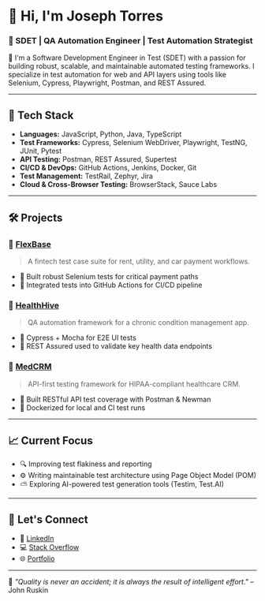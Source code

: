 # 👋 Hi, I'm Joseph Torres  
### 🧪 SDET | QA Automation Engineer | Test Automation Strategist

🚀 I'm a Software Development Engineer in Test (SDET) with a passion for building robust, scalable, and maintainable automated testing frameworks. I specialize in test automation for web and API layers using tools like Selenium, Cypress, Playwright, Postman, and REST Assured.

---

## 🔧 Tech Stack

- **Languages:** JavaScript, Python, Java, TypeScript
- **Test Frameworks:** Cypress, Selenium WebDriver, Playwright, TestNG, JUnit, Pytest
- **API Testing:** Postman, REST Assured, Supertest
- **CI/CD & DevOps:** GitHub Actions, Jenkins, Docker, Git
- **Test Management:** TestRail, Zephyr, Jira
- **Cloud & Cross-Browser Testing:** BrowserStack, Sauce Labs

---

## 🛠️ Projects

### 🔹 [FlexBase](https://github.com/yourusername/FlexBase)
> A fintech test case suite for rent, utility, and car payment workflows.
- 🔹 Built robust Selenium tests for critical payment paths
- 🔹 Integrated tests into GitHub Actions for CI/CD pipeline

### 🔹 [HealthHive](https://github.com/yourusername/HealthHive)
> QA automation framework for a chronic condition management app.
- 🔹 Cypress + Mocha for E2E UI tests
- 🔹 REST Assured used to validate key health data endpoints

### 🔹 [MedCRM](https://github.com/yourusername/MedCRM)
> API-first testing framework for HIPAA-compliant healthcare CRM.
- 🔹 Built RESTful API test coverage with Postman & Newman
- 🔹 Dockerized for local and CI test runs

---

## 📈 Current Focus

- 🔍 Improving test flakiness and reporting
- ⚙️ Writing maintainable test architecture using Page Object Model (POM)
- ⛅ Exploring AI-powered test generation tools (Testim, Test.AI)

---

## 🤝 Let's Connect

- 💼 [LinkedIn](https://linkedin.com/in/your-link)
- 💻 [Stack Overflow](https://stackoverflow.com/users/your-id)
- 🌐 [Portfolio](https://your-portfolio-link.com)

---
🧠 *"Quality is never an accident; it is always the result of intelligent effort."* – John Ruskin
